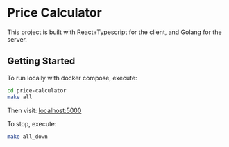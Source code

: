 # Price Calculator

This project is built with React+Typescript for the client, and Golang for the server.

## Getting Started

To run locally with docker compose, execute:

```sh
cd price-calculator
make all
```

Then visit: [localhost:5000](http://localhost:8080)

To stop, execute:

```sh
make all_down
```

